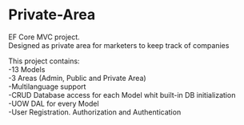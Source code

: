 # Private-Area
EF Core MVC project. <br>Designed as private area for marketers to keep track of companies

This project contains:<br>
  -13 Models<br>
  -3 Areas (Admin, Public and Private Area)<br>
  -Multilanguage support<br>
  -CRUD Database access for each Model whit built-in DB initialization<br>
  -UOW DAL for every Model<br>
  -User Registration. Authorization and Authentication<br>
